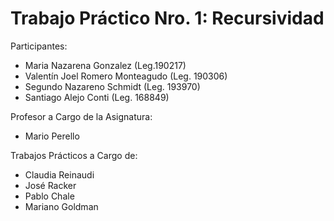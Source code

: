 # Trabajo Práctico Nro. 1: Recursividad

Participantes:
  - Maria Nazarena Gonzalez (Leg.190217)
  - Valentín Joel Romero Monteagudo (Leg. 190306)
  - Segundo Nazareno Schmidt (Leg. 193970)
  - Santiago Alejo Conti (Leg. 168849)

Profesor a Cargo de la Asignatura: 
  - Mario Perello

Trabajos Prácticos a Cargo de:
  - Claudia Reinaudi
  - José Racker 
  - Pablo Chale 
  - Mariano Goldman
